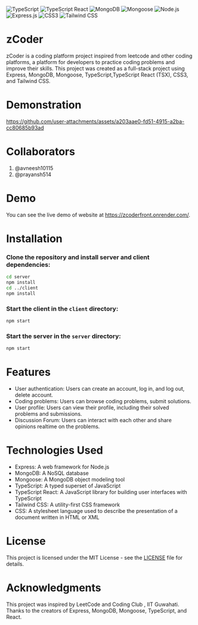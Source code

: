 ![TypeScript](https://img.shields.io/badge/typescript-%23007ACC.svg?style=for-the-badge&logo=typescript&logoColor=white)
![TypeScript React](https://img.shields.io/badge/typescript%20react-%2320232a.svg?style=for-the-badge&logo=react&logoColor=%2361DAFB)
![MongoDB](https://img.shields.io/badge/mongodb-%234ea94b.svg?style=for-the-badge&logo=mongodb&logoColor=white)
![Mongoose](https://img.shields.io/badge/mongoose-%234ea94b.svg?style=for-the-badge&logo=mongoose&logoColor=white)
![Node.js](https://img.shields.io/badge/node.js-%23339933.svg?style=for-the-badge&logo=node.js&logoColor=white)
![Express.js](https://img.shields.io/badge/express.js-%23404d59.svg?style=for-the-badge)
![CSS3](https://img.shields.io/badge/css3-%231572B6.svg?style=for-the-badge&logo=css3&logoColor=white)
![Tailwind CSS](https://img.shields.io/badge/tailwind%20css-%2338B2AC.svg?style=for-the-badge&logo=tailwind-css&logoColor=white)

# zCoder

zCoder is a coding platform project inspired from leetcode and other coding platforms, a platform for developers to practice coding problems and improve their skills. This project was created as a full-stack project using Express, MongoDB, Mongoose, TypeScript,TypeScript React (TSX), CSS3, and Tailwind CSS.

# Demonstration




https://github.com/user-attachments/assets/a203aae0-fd51-4915-a2ba-cc80685b93ad




# Collaborators

1) @avneesh10115
2) @prayansh514

# Demo

You can see the live demo of website at https://zcoderfront.onrender.com/.

# Installation

### Clone the repository and install server and client dependencies:

```bash
cd server
npm install
cd ../client
npm install
```

### Start the client in the `client` directory:

```bash
npm start
```

### Start the server in the `server` directory:

```bash
npm start
```

# Features

-   User authentication: Users can create an account, log in, and log out, delete account.
-   Coding problems: Users can browse coding problems, submit solutions.
-   User profile: Users can view their profile, including their solved problems and submissions.
-   Discussion Forum: Users can interact with each other and share opinions realtime on the problems.

# Technologies Used

-   Express: A web framework for Node.js
-   MongoDB: A NoSQL database
-   Mongoose: A MongoDB object modeling tool
-   TypeScript: A typed superset of JavaScript
-   TypeScript React: A JavaScript library for building user interfaces with TypeScript
-   Tailwind CSS: A utility-first CSS framework
-   CSS: A stylesheet language used to describe the presentation of a document written in HTML or XML

# License

This project is licensed under the MIT License - see the [LICENSE](./LICENSE.md) file for details.

# Acknowledgments

This project was inspired by LeetCode and Coding Club , IIT Guwahati.
Thanks to the creators of Express, MongoDB, Mongoose, TypeScript, and React.
